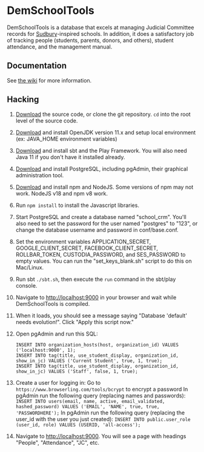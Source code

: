 # DemSchoolTools

DemSchoolTools is a database that excels at managing Judicial Committee records
for [Sudbury](https://en.wikipedia.org/wiki/Sudbury_school)-inspired schools.
In addition, it does a satisfactory job of tracking people (students, parents,
donors, and others), student attendance, and the management manual.

## Documentation

See [the wiki](https://github.com/schmave/demschooltools/wiki/) for more information.

## Hacking

1.  [Download](https://github.com/schmave/demschooltools/archive/master.zip)
    the source code, or clone the git repository. `cd` into the root level
    of the source code.

1.  [Download](https://openjdk.org/) and install OpenJDK version 11.x and setup local environment (ex: JAVA_HOME environment variables)

1.  [Download](https://www.playframework.com/documentation/2.8.x/Requirements)
    and install sbt and the Play Framework. You will also need Java 11 if
    you don't have it installed already.

1.  [Download](http://www.postgresql.org/download/) and install PostgreSQL,
    including pgAdmin, their graphical administration tool.

1.  [Download](https://nodejs.org/en/download/releases/) and install npm and NodeJS.
    Some versions of npm may not work. NodeJS v18 and npm v8 work.

1.  Run `npm install` to install the Javascript libraries.

1.  Start PostgreSQL and create a database named "school_crm". You'll also need to set the password for the user named "postgres" to "123", or change the database username and password in conf/base.conf.

1.  Set the environment variables APPLICATION_SECRET, GOOGLE_CLIENT_SECRET,
    FACEBOOK_CLIENT_SECRET, ROLLBAR_TOKEN, CUSTODIA_PASSWORD, and SES_PASSWORD to empty values. You can run the
    "set_keys_blank.sh" script to do this on Mac/Linux.

1.  Run sbt `./sbt.sh`, then execute the `run` command in the sbt/play console.

1.  Navigate to [http://localhost:9000](http://localhost:9000) in your browser
    and wait while DemSchoolTools is compiled.

1.  When it loads, you should see a message saying
    "Database 'default' needs evolution!". Click "Apply this script now."

1.  Open pgAdmin and run this SQL:

        INSERT INTO organization_hosts(host, organization_id) VALUES ('localhost:9000', 1);
        INSERT INTO tag(title, use_student_display, organization_id, show_in_jc) VALUES ('Current Student', true, 1, true);
        INSERT INTO tag(title, use_student_display, organization_id, show_in_jc) VALUES ('Staff', false, 1, true);

1.  Create a user for logging in:
    Go to `https://www.browserling.com/tools/bcrypt` to encrypt a password
    In pgAdmin run the following query (replacing names and passwords): `INSERT INTO users(email, name, active, email_validated, hashed_password) VALUES ('EMAIL', 'NAME', true, true, 'PASSWORDHERE');`
    In pgAdmin run the following query (replacing the user_id with the user you just created): `INSERT INTO public.user_role (user_id, role) VALUES (USERID, 'all-access');`

1.  Navigate to [http://localhost:9000](http://localhost:9000). You will see
    a page with headings "People", "Attendance", "JC", etc.
